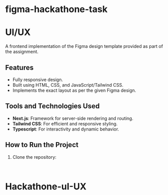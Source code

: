 # figma-hackathone-task


# UI/UX
A frontend implementation of the Figma design template provided as part of the assignment.  

## Features  
- Fully responsive design.  
- Built using HTML, CSS, and JavaScript/Tailwind CSS.  
- Implements the exact layout as per the given Figma design.  

## Tools and Technologies Used  
- **Next.js**: Framework for server-side rendering and routing.  
- **Tailwind CSS**: For efficient and responsive styling.  
- **Typescript**: For interactivity and dynamic behavior.  

## How to Run the Project  
1. Clone the repository:  
   ```bash  
  
# Hackathone-uI-UX
